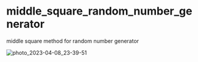 # middle_square_random_number_generator
middle square method for random number generator



![photo_2023-04-08_23-39-51](https://user-images.githubusercontent.com/96542298/230958585-5af28486-8c68-4661-bb74-fba763bce318.jpg)
